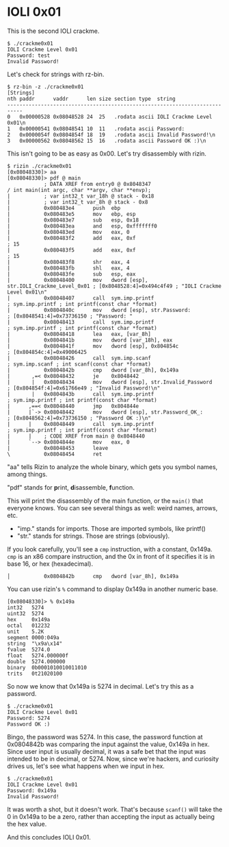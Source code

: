 # IOLI 0x01

This is the second IOLI crackme.

```
$ ./crackme0x01
IOLI Crackme Level 0x01
Password: test
Invalid Password!
```

Let's check for strings with rz-bin.

```
$ rz-bin -z ./crackme0x01
[Strings]
nth paddr      vaddr      len size section type  string                    
---------------------------------------------------------------------------
0   0x00000528 0x08048528 24  25   .rodata ascii IOLI Crackme Level 0x01\n
1   0x00000541 0x08048541 10  11   .rodata ascii Password: 
2   0x0000054f 0x0804854f 18  19   .rodata ascii Invalid Password!\n
3   0x00000562 0x08048562 15  16   .rodata ascii Password OK :)\n
```

This isn't going to be as easy as 0x00. Let's try disassembly with rizin.

```
$ rizin ./crackme0x01
[0x08048330]> aa
[0x08048330]> pdf @ main
            ; DATA XREF from entry0 @ 0x8048347
/ int main(int argc, char **argv, char **envp);
|           ; var int32_t var_18h @ stack - 0x18
|           ; var int32_t var_8h @ stack - 0x8
|           0x080483e4      push  ebp
|           0x080483e5      mov   ebp, esp
|           0x080483e7      sub   esp, 0x18
|           0x080483ea      and   esp, 0xfffffff0
|           0x080483ed      mov   eax, 0
|           0x080483f2      add   eax, 0xf                             ; 15
|           0x080483f5      add   eax, 0xf                             ; 15
|           0x080483f8      shr   eax, 4
|           0x080483fb      shl   eax, 4
|           0x080483fe      sub   esp, eax
|           0x08048400      mov   dword [esp], str.IOLI_Crackme_Level_0x01 ; [0x8048528:4]=0x494c4f49 ; "IOLI Crackme Level 0x01\n"
|           0x08048407      call  sym.imp.printf                       ; sym.imp.printf ; int printf(const char *format)
|           0x0804840c      mov   dword [esp], str.Password:           ; [0x8048541:4]=0x73736150 ; "Password: "
|           0x08048413      call  sym.imp.printf                       ; sym.imp.printf ; int printf(const char *format)
|           0x08048418      lea   eax, [var_8h]
|           0x0804841b      mov   dword [var_18h], eax
|           0x0804841f      mov   dword [esp], 0x804854c               ; [0x804854c:4]=0x49006425
|           0x08048426      call  sym.imp.scanf                        ; sym.imp.scanf ; int scanf(const char *format)
|           0x0804842b      cmp   dword [var_8h], 0x149a
|       ,=< 0x08048432      je    0x8048442
|       |   0x08048434      mov   dword [esp], str.Invalid_Password    ; [0x804854f:4]=0x61766e49 ; "Invalid Password!\n"
|       |   0x0804843b      call  sym.imp.printf                       ; sym.imp.printf ; int printf(const char *format)
|      ,==< 0x08048440      jmp   0x804844e
|      |`-> 0x08048442      mov   dword [esp], str.Password_OK_:       ; [0x8048562:4]=0x73736150 ; "Password OK :)\n"
|      |    0x08048449      call  sym.imp.printf                       ; sym.imp.printf ; int printf(const char *format)
|      |    ; CODE XREF from main @ 0x8048440
|      `--> 0x0804844e      mov   eax, 0
|           0x08048453      leave
\           0x08048454      ret
```

"aa" tells Rizin to analyze the whole binary, which gets you symbol names, among things.

"pdf" stands for **p**rint, **d**isassemble, **f**unction.

This will print the disassembly of the main function, or the `main()` that everyone knows. You can see several
things as well: weird names, arrows, etc.

*	"imp." stands for imports. Those are imported symbols, like printf()
*	"str." stands for strings. Those are strings (obviously).

If you look carefully, you'll see a `cmp` instruction, with a constant, 0x149a. `cmp` is an x86 compare instruction,
and the 0x in front of it specifies it is in base 16, or hex (hexadecimal).

```
│           0x0804842b      cmp   dword [var_8h], 0x149a
```

You can use rizin's `%` command to display 0x149a in another numeric base.

```
[0x08048330]> % 0x149a
int32   5274
uint32  5274
hex     0x149a
octal   012232
unit    5.2K
segment 0000:049a
string  "\x9a\x14"
fvalue  5274.0
float   5274.000000f
double  5274.000000
binary  0b0001010010011010
trits   0t21020100
```

So now we know that 0x149a is 5274 in decimal. Let's try this as a password.

```
$ ./crackme0x01
IOLI Crackme Level 0x01
Password: 5274
Password OK :)
```

Bingo, the password was 5274. In this case, the password function at 0x0804842b was comparing the input against
the value, 0x149a in hex. Since user input is usually decimal, it was a safe bet that the input was intended to be
in decimal, or 5274. Now, since we're hackers, and curiosity drives us, let's see what happens when we input in hex.

```
$ ./crackme0x01
IOLI Crackme Level 0x01
Password: 0x149a
Invalid Password!
```

It was worth a shot, but it doesn't work. That's because `scanf()` will take the 0 in 0x149a to be a zero,
rather than accepting the input as actually being the hex value.

And this concludes IOLI 0x01.
